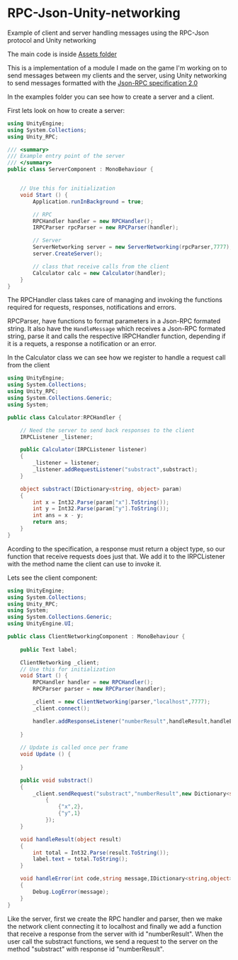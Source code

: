 # RPC-Json-Unity-networking
Example of client and server handling messages using the RPC-Json protocol and Unity networking 

The main code is inside [Assets folder](https://github.com/divad4686/RPC-Json-Unity-networking/tree/master/RPC-Json-Unity-networking/Assets) 

This is a implementation of a module I made on the game I'm working on to send messages between my clients and the server, using Unity networking to send messages formatted with the [Json-RPC specification 2.0](http://www.jsonrpc.org/specification)

In the examples folder you can see how to create a server and a client.

First lets look on how to create a server:

```cs
using UnityEngine;
using System.Collections;
using Unity_RPC;

/// <summary>
/// Example entry point of the server
/// </summary>
public class ServerComponent : MonoBehaviour {


	// Use this for initialization
	void Start () {
        Application.runInBackground = true;

        // RPC
        RPCHandler handler = new RPCHandler();
        IRPCParser rpcParser = new RPCParser(handler);

        // Server
        ServerNetworking server = new ServerNetworking(rpcParser,7777);
        server.CreateServer();

        // class that receive calls from the client
        Calculator calc = new Calculator(handler);
	}
}
```

The RPCHandler class takes care of managing and invoking the functions required for requests, responses, notifications and errors.

RPCParser, have functions to format parameters in a Json-RPC formated string. It also have the `HandleMessage` which receives a Json-RPC formated string, parse it and calls the respective IRPCHandler function, depending if it is a requets, a response a notification or an error.

In the Calculator class we can see how we register to handle a request call from the client

```cs
using UnityEngine;
using System.Collections;
using Unity_RPC;
using System.Collections.Generic;
using System;

public class Calculator:RPCHandler {

    // Need the server to send back responses to the client
    IRPCListener _listener;

    public Calculator(IRPCListener listener)
    {
        _listener = listener;
        _listener.addRequestListener("substract",substract);
    }

    object substract(IDictionary<string, object> param)
    {
        int x = Int32.Parse(param["x"].ToString());
        int y = Int32.Parse(param["y"].ToString());
        int ans = x - y;
        return ans;
    }
}
```

Acording to the specification, a response must return a object type, so our function that receive requests does just that. We add it to the IRPCListener with the method name the client can use to invoke it.

Lets see the client component:

```cs
using UnityEngine;
using System.Collections;
using Unity_RPC;
using System;
using System.Collections.Generic;
using UnityEngine.UI;

public class ClientNetworkingComponent : MonoBehaviour {
    
    public Text label;

    ClientNetworking _client;
	// Use this for initialization
	void Start () {
        RPCHandler handler = new RPCHandler();
        RPCParser parser = new RPCParser(handler);

        _client = new ClientNetworking(parser,"localhost",7777);
        _client.connect();

        handler.addResponseListener("numberResult",handleResult,handleError);
               
	}
	
	// Update is called once per frame
	void Update () {
	
	}

    public void substract()
    {
        _client.sendRequest("substract","numberResult",new Dictionary<string,object>()
            {
                {"x",2},
                {"y",1}
            });
    }

    void handleResult(object result)
    {
        int total = Int32.Parse(result.ToString());
        label.text = total.ToString();
    }

    void handleError(int code,string message,IDictionary<string,object> data)
    {
        Debug.LogError(message);
    }
}
```
Like the server, first we create the RPC handler and parser, then we make the network client connecting it to localhost and finally we add a function that receive a response from the server with id "numberResult". When the user call the substract functions, we send a request to the server on the method "substract" with response id "numberResult".
